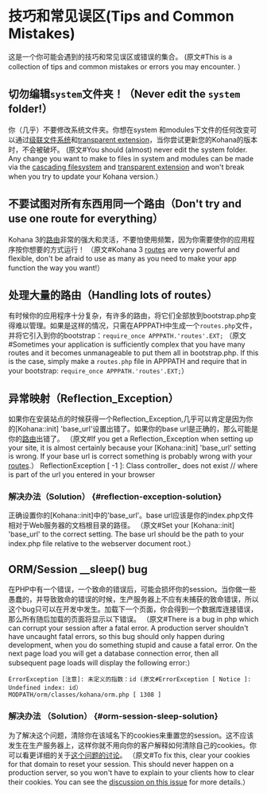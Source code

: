 # 技巧和常见误区(Tips and Common Mistakes)

这是一个你可能会遇到的技巧和常见误区或错误的集合。
(原文#This is a collection of tips and common mistakes or errors you may encounter. ）

## 切勿编辑`system`文件夹！（Never edit the `system` folder!）

你（几乎）不要修改系统文件夹。你想在system 和modules下文件的任何改变可以通过[级联文件系统](files)和[transparent extension](extension)，当你尝试更新您的Kohana的版本时，不会被破坏。
(原文#You should (almost) never edit the system folder.  Any change you want to make to files in system and modules can be made via the [cascading filesystem](files) and [transparent extension](extension) and won't break when you try to update your Kohana version.）

## 不要试图对所有东西用同一个路由（Don't try and use one route for everything）

Kohana 3的[路由](routgin)非常的强大和灵活，不要怕使用频繁，因为你需要使你的应用程序按你想要的方式运行！
（原文#Kohana 3 [routes](routing) are very powerful and flexible, don't be afraid to use as many as you need to make your app function the way you want!）

## 处理大量的路由（Handling lots of routes）

有时候你的应用程序十分复杂，有许多的路由，将它们全部放到bootstrap.php变得难以管理。如果是这样的情况，只需在APPPATH中生成一个`routes.php`文件，并将它引入到你的bootstrap：`require_once APPPATH.'routes'.EXT;`
（原文#Sometimes your application is sufficiently complex that you have many routes and it becomes unmanageable to put them all in bootstrap.php. If this is the case, simply make a `routes.php` file in APPPATH and require that in your bootstrap: `require_once APPPATH.'routes'.EXT;`）

## 异常映射（Reflection_Exception）

如果你在安装站点的时候获得一个Reflection_Exception,几乎可以肯定是因为你的[Kohana::init] 'base_url'设置出错了。如果你的base url是正确的，那么可能是你的[路由](routing)出错了。
（原文#If you get a Reflection_Exception when setting up your site, it is almost certainly because your [Kohana::init] 'base_url' setting is wrong.  If your base url is correct something is probably wrong with your [routes](routing).）
	ReflectionException [ -1 ]: Class controller_<something> does not exist
	// where <something> is part of the url you entered in your browser

### 解决办法（Solution）  {#reflection-exception-solution}

正确设置你的[Kohana::init]中的'base_url'。base url应该是你的index.php文件相对于Web服务器的文档根目录的路径。
（原文#Set your [Kohana::init] 'base_url' to the correct setting. The base url should be the path to your index.php file relative to the webserver document root.）

## ORM/Session __sleep() bug

在PHP中有一个错误，一个致命的错误后，可能会损坏你的session。当你做一些愚蠢的，并导致致命的错误的时候，生产服务器上不应有未捕获的致命错误，所以这个bug只可以在开发中发生。加载下一个页面，你会得到一个数据库连接错误，那么所有随后加载的页面将显示以下错误。
（原文#There is a bug in php which can corrupt your session after a fatal error.  A production server shouldn't have uncaught fatal errors, so this bug should only happen during development, when you do something stupid and cause a fatal error.  On the next page load you will get a database connection error, then all subsequent page loads will display the following error:）

	ErrorException [注意]: 未定义的指数：id (原文#ErrorException [ Notice ]: Undefined index: id）
	MODPATH/orm/classes/kohana/orm.php [ 1308 ]

### 解决办法 （Solution）  {#orm-session-sleep-solution}

为了解决这个问题，清除你在该域名下的cookies来重置您的session。这不应该发生在生产服务器上，这样你就不用向你的客户解释如何清除自己的cookies。你可以看更详细的关于[这个问题的讨论](http://dev.kohanaframework.org/issues/3242)。
（原文#To fix this, clear your cookies for that domain to reset your session.  This should never happen on a production server, so you won't have to explain to your clients how to clear their cookies.  You can see the [discussion on this issue](http://dev.kohanaframework.org/issues/3242) for more details.）